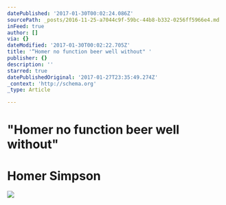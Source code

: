 ```yaml
---
datePublished: '2017-01-30T00:02:24.086Z'
sourcePath: _posts/2016-11-25-a7044c9f-59bc-44b8-b332-0256ff5966e4.md
inFeed: true
author: []
via: {}
dateModified: '2017-01-30T00:02:22.705Z'
title: '“Homer no function beer well without" '
publisher: {}
description: ''
starred: true
datePublishedOriginal: '2017-01-27T23:35:49.274Z'
_context: 'http://schema.org'
_type: Article

---
```

# "Homer no function beer well without" 

# Homer Simpson
![](https://the-grid-user-content.s3-us-west-2.amazonaws.com/70e6b90f-46c8-4462-8edb-26f2a9cfe741.jpg)